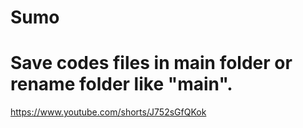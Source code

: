 # Sumo
# Save codes files in main folder or rename folder like "main".

https://www.youtube.com/shorts/J752sGfQKok
